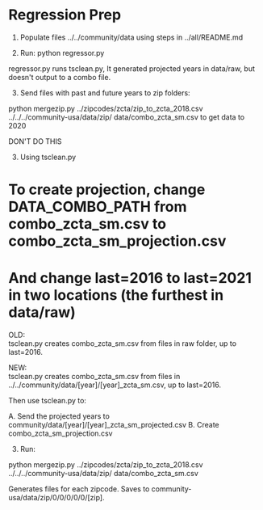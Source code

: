 # Regression Prep  

1. Populate files ../../community/data using steps in ../all/README.md  

2. Run: python regressor.py  

regressor.py runs tsclean.py, It generated projected years in data/raw, but doesn't output to a combo file.


3. Send files with past and future years to zip folders:

python mergezip.py ../zipcodes/zcta/zip_to_zcta_2018.csv ../../../community-usa/data/zip/ data/combo_zcta_sm.csv   to get data to 2020



DON'T DO THIS

3. Using tsclean.py
# To create projection, change DATA_COMBO_PATH from combo_zcta_sm.csv to combo_zcta_sm_projection.csv
# And change last=2016 to last=2021 in two locations (the furthest in data/raw)



OLD:  
tsclean.py creates combo_zcta_sm.csv from files in raw folder, up to last=2016.  

NEW:  
tsclean.py creates combo_zcta_sm.csv from files in ../../community/data/[year]/[year]_zcta_sm.csv, up to last=2016.  

Then use tsclean.py to:

A. Send the projected years to community/data/[year]/[year]_zcta_sm_projected.csv
B. Create combo_zcta_sm_projection.csv  


3. Run:  

python mergezip.py ../zipcodes/zcta/zip_to_zcta_2018.csv ../../../community-usa/data/zip/ data/combo_zcta_sm.csv

Generates files for each zipcode. Saves to community-usa/data/zip/0/0/0/0/0/[zip]. 

